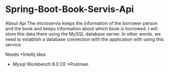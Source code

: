 # Spring-Boot-Book-Servis-Api

About Api
The microservis keeps the information of the borrower person and the book and keeps information about which book is borrowed. I will store this data there using the MySQL database server. In other words, we need to establish a database connection with the application with using this service.



Needs 
*İntellij idea
* Mysql Workbench 8.0 CE
*Postman 
